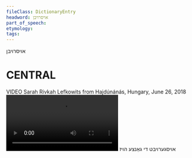 ```yaml
---
fileClass: DictionaryEntry
headword: אויסרויבן
part_of_speech: 
etymology: 
tags: 
---
```

אויסרויבן

CENTRAL
========

VIDEO Sarah Rivkah Lefkowits from Hajdúnánás, Hungary, June 26, 2018
![](https://ia601500.us.archive.org/3/items/SarahRivkahLefkowitsLexicon/oysgeroybt%20di%20gantse%20hoyz%20-%20Sarah%20Rivkah%20Lefkowits.mp4)
אויסגערויבט די גאַנצע הויז